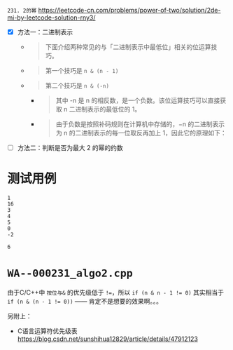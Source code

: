 
`231. 2的幂` https://leetcode-cn.com/problems/power-of-two/solution/2de-mi-by-leetcode-solution-rny3/
- [x] 方法一：二进制表示
  * > 下面介绍两种常见的与「二进制表示中最低位」相关的位运算技巧。
  * > 第一个技巧是 `n & (n - 1)`
  * > 第二个技巧是 `n & (-n)`
    + > 其中 -n 是 n 的相反数，是一个负数。该位运算技巧可以直接获取 n 二进制表示的最低位的 1。
    + > 由于负数是按照补码规则在计算机中存储的，−n 的二进制表示为 n 的二进制表示的每一位取反再加上 1，因此它的原理如下：
- [ ] 方法二：判断是否为最大 2 的幂的约数

# 测试用例

```
1
16
3
4
5
0
-2

6
```

# `WA--000231_algo2.cpp`

由于C/C++中 `按位与&` 的优先级低于 `!=`，所以 `if (n & n - 1 != 0)` 其实相当于 `if (n & (n - 1 != 0))` —— 肯定不是想要的效果啊。。。

另附上：
- C语言运算符优先级表 https://blog.csdn.net/sunshihua12829/article/details/47912123
